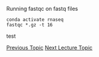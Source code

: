 Running fastqc on fastq files

```
conda activate rnaseq
fastqc *.gz -t 16
```

test

[Previous Topic](../Lecture02:SettingUp/Lecture2.md)
[Next Lecture Topic](../Lecture04:RNAseqCount/Lecture04.md)
